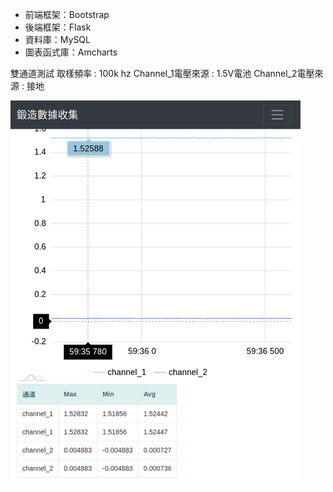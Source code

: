 

- 前端框架：Bootstrap
- 後端框架：Flask
- 資料庫：MySQL
- 圖表函式庫：Amcharts 


雙通道測試
取樣頻率 : 100k hz
Channel_1電壓來源 : 1.5V電池
Channel_2電壓來源 : 接地


[![npm version](https://github.com/chenshowa/itri_forging/blob/master/Web_IO/web/%E7%B6%B2%E9%A0%81%E5%9C%96%E7%89%87.png)](https://www.npmjs.com/package/startbootstrap-bare)
